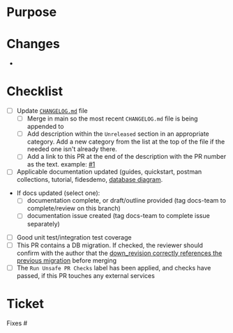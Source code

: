 
# Purpose

# Changes
-

# Checklist
- [ ] Update [`CHANGELOG.md`](https://github.com/ethyca/fidesops/blob/main/CHANGELOG.md) file
  - [ ] Merge in main so the most recent `CHANGELOG.md` file is being appended to
  - [ ] Add description within the `Unreleased` section in an appropriate category. Add a new category from the list at the top of the file if the needed one isn't already there.
  - [ ] Add a link to this PR at the end of the description with the PR number as the text. example: [#1](https://github.com/ethyca/fidesops/pull/1)
- [ ] Applicable documentation updated (guides, quickstart, postman collections, tutorial, fidesdemo, [database diagram](https://github.com/ethyca/fidesops/blob/main/docs/fidesops/docs/development/update_erd_diagram.md).
- If docs updated (select one):
  - [ ] documentation complete, or draft/outline provided (tag docs-team to complete/review on this branch)
  - [ ] documentation issue created (tag docs-team to complete issue separately)
- [ ] Good unit test/integration test coverage
- [ ] This PR contains a DB migration. If checked, the reviewer should confirm with the author that the [down_revision correctly references the previous migration](https://ethyca.github.io/fidesops/development/contributing_details/#alembic-migrations) before merging
- [ ] The `Run Unsafe PR Checks` label has been applied, and checks have passed, if this PR touches any external services

# Ticket

Fixes #
 
